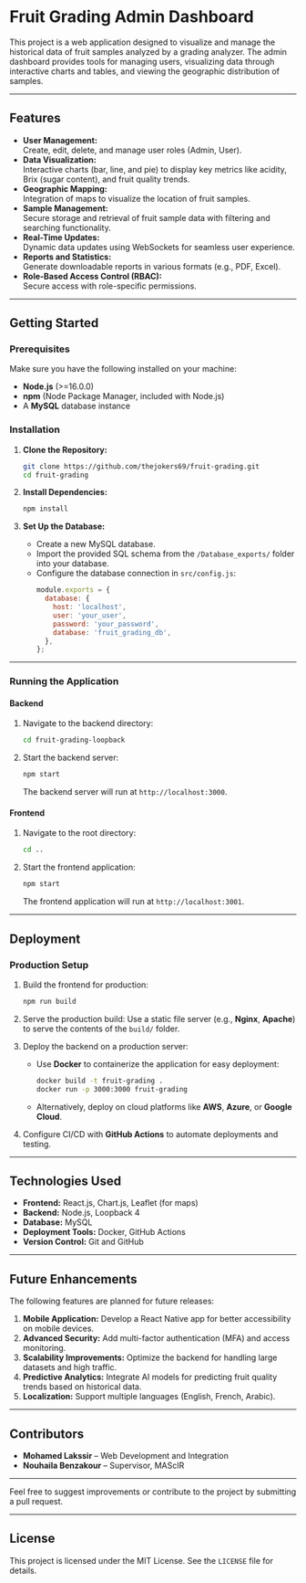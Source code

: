 # **Fruit Grading Admin Dashboard**

This project is a web application designed to visualize and manage the historical data of fruit samples analyzed by a grading analyzer. The admin dashboard provides tools for managing users, visualizing data through interactive charts and tables, and viewing the geographic distribution of samples.

---

## **Features**

- **User Management:**  
  Create, edit, delete, and manage user roles (Admin, User).  
- **Data Visualization:**  
  Interactive charts (bar, line, and pie) to display key metrics like acidity, Brix (sugar content), and fruit quality trends.  
- **Geographic Mapping:**  
  Integration of maps to visualize the location of fruit samples.
- **Sample Management:**  
  Secure storage and retrieval of fruit sample data with filtering and searching functionality.
- **Real-Time Updates:**  
  Dynamic data updates using WebSockets for seamless user experience.  
- **Reports and Statistics:**  
  Generate downloadable reports in various formats (e.g., PDF, Excel).  
- **Role-Based Access Control (RBAC):**  
  Secure access with role-specific permissions.  

---

## **Getting Started**

### **Prerequisites**

Make sure you have the following installed on your machine:
- **Node.js** (>=16.0.0)
- **npm** (Node Package Manager, included with Node.js)
- A **MySQL** database instance

### **Installation**

1. **Clone the Repository:**
    ```bash
    git clone https://github.com/thejokers69/fruit-grading.git
    cd fruit-grading
    ```

2. **Install Dependencies:**
    ```bash
    npm install
    ```

3. **Set Up the Database:**
    - Create a new MySQL database.  
    - Import the provided SQL schema from the `/Database_exports/` folder into your database.  
    - Configure the database connection in `src/config.js`:
      ```javascript
      module.exports = {
        database: {
          host: 'localhost',
          user: 'your_user',
          password: 'your_password',
          database: 'fruit_grading_db',
        },
      };
      ```

---

### **Running the Application**

#### **Backend**

1. Navigate to the backend directory:
    ```bash
    cd fruit-grading-loopback
    ```

2. Start the backend server:
    ```bash
    npm start
    ```
    The backend server will run at `http://localhost:3000`.

#### **Frontend**

1. Navigate to the root directory:
    ```bash
    cd ..
    ```

2. Start the frontend application:
    ```bash
    npm start
    ```
    The frontend application will run at `http://localhost:3001`.

---

## **Deployment**

### **Production Setup**

1. Build the frontend for production:
    ```bash
    npm run build
    ```

2. Serve the production build:
    Use a static file server (e.g., **Nginx**, **Apache**) to serve the contents of the `build/` folder.  

3. Deploy the backend on a production server:
    - Use **Docker** to containerize the application for easy deployment:
      ```bash
      docker build -t fruit-grading .
      docker run -p 3000:3000 fruit-grading
      ```
    - Alternatively, deploy on cloud platforms like **AWS**, **Azure**, or **Google Cloud**.

4. Configure CI/CD with **GitHub Actions** to automate deployments and testing.

---

## **Technologies Used**

- **Frontend:** React.js, Chart.js, Leaflet (for maps)  
- **Backend:** Node.js, Loopback 4  
- **Database:** MySQL  
- **Deployment Tools:** Docker, GitHub Actions  
- **Version Control:** Git and GitHub  

---

## **Future Enhancements**

The following features are planned for future releases:
1. **Mobile Application:** Develop a React Native app for better accessibility on mobile devices.  
2. **Advanced Security:** Add multi-factor authentication (MFA) and access monitoring.  
3. **Scalability Improvements:** Optimize the backend for handling large datasets and high traffic.  
4. **Predictive Analytics:** Integrate AI models for predicting fruit quality trends based on historical data.  
5. **Localization:** Support multiple languages (English, French, Arabic).  

---

## **Contributors**

- **Mohamed Lakssir** – Web Development and Integration  
- **Nouhaila Benzakour** – Supervisor, MAScIR  

---

Feel free to suggest improvements or contribute to the project by submitting a pull request.

---

## **License**

This project is licensed under the MIT License. See the `LICENSE` file for details.
